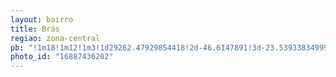```yaml
---
layout: bairro
title: Brás
regiao: zona-central
pb: "!1m18!1m12!1m3!1d29262.47929854418!2d-46.6147891!3d-23.539338349999994!2m3!1f0!2f0!3f0!3m2!1i1024!2i768!4f13.1!3m3!1m2!1s0x94ce58e053ee1363%3A0x40cce71eb76a9db1!2zQnLDoXMsIFPDo28gUGF1bG8gLSBTdGF0ZSBvZiBTw6NvIFBhdWxv!5e0!3m2!1sen!2sbr!4v1427318023232"
photo_id: "16887436202"
---
```

